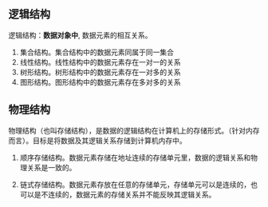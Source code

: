 
## 逻辑结构
逻辑结构：**数据对象中**, 数据元素的相互关系。

1. 集合结构。集合结构中的数据元素同属于同一集合
2. 线性结构。线性结构中的数据元素存在一对一的关系
3. 树形结构。树形结构中的数据元素存在一对多的关系
4. 图形结构。图形结构中的数据元素存在多对多的关系

## 物理结构
物理结构（也叫存储结构），是数据的逻辑结构在计算机上的存储形式。（针对内存而言）。目标是将数据及其逻辑关系存储到计算机内存中。

1. 顺序存储结构。数据元素存储在地址连续的存储单元里，数据的逻辑关系和物理关系是一致的。

2. 链式存储结构。数据元素存放在任意的存储单元，存储单元可以是连续的，也可以是不连续的，数据元素的存储关系并不能反映其逻辑关系。


